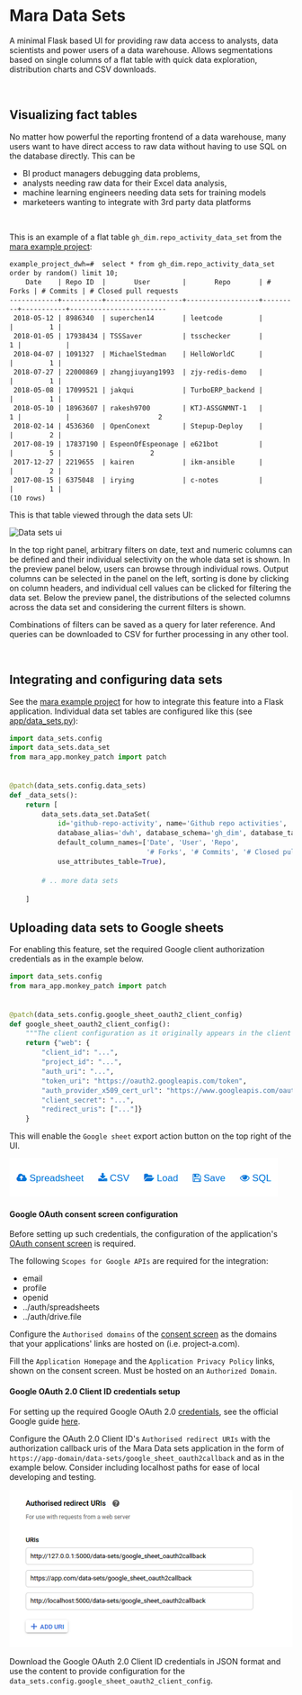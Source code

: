 # Mara Data Sets

A minimal Flask based UI for providing raw data access to analysts, data scientists and power users of a data warehouse. Allows segmentations based on single columns of a flat table with quick data exploration, distribution charts and CSV downloads.

&nbsp;

## Visualizing fact tables

No matter how powerful the reporting frontend of a data warehouse, many users want to have direct access to raw data without having to use SQL on the database directly. This can be 

- BI product managers debugging data problems, 
- analysts needing raw data for their Excel data analysis, 
- machine learning engineers needing data sets for training models
- marketeers wanting to integrate with 3rd party data platforms

&nbsp;

This is an example of a flat table `gh_dim.repo_activity_data_set` from the [mara example project](https://github.com/mara/mara-example-project):

```
example_project_dwh=#  select * from gh_dim.repo_activity_data_set order by random() limit 10;
    Date    | Repo ID  |       User        |       Repo       | # Forks | # Commits | # Closed pull requests 
------------+----------+-------------------+------------------+---------+-----------+------------------------
 2018-05-12 | 8986340  | superchen14       | leetcode         |         |         1 |                       
 2018-01-05 | 17938434 | TSSSaver          | tsschecker       |       1 |           |                       
 2018-04-07 | 1091327  | MichaelStedman    | HelloWorldC      |         |         1 |                       
 2018-07-27 | 22000869 | zhangjiuyang1993  | zjy-redis-demo   |         |         1 |                       
 2018-05-08 | 17099521 | jakqui            | TurboERP_backend |         |         1 |                       
 2018-05-10 | 18963607 | rakesh9700        | KTJ-ASSGNMNT-1   |       1 |           |                      2
 2018-02-14 | 4536360  | OpenConext        | Stepup-Deploy    |         |         2 |                       
 2017-08-19 | 17837190 | EspeonOfEspeonage | e621bot          |         |         5 |                      2
 2017-12-27 | 2219655  | kairen            | ikm-ansible      |         |         2 |                       
 2017-08-15 | 6375048  | irying            | c-notes          |         |         1 |                       
(10 rows)
```

This is that table viewed through the data sets UI:

![Data sets ui](docs/data-sets-ui.png)

In the top right panel, arbitrary filters on date, text and numeric columns can be defined and their individual selectivity on the whole data set is shown. In the preview panel below, users can browse through individual rows. Output columns can be selected in the panel on the left, sorting is done by clicking on column headers, and individual cell values can be clicked for filtering the data set. Below the preview panel, the distributions of the selected columns across the data set and considering the current filters is shown.  

Combinations of filters can be saved as a query for later reference. And queries can be downloaded to CSV for further processing in any other tool.

&nbsp;

## Integrating and configuring data sets

See the [mara example project](https://github.com/mara/mara-example-project) for how to integrate this feature into a Flask application. Individual data set tables are configured like this (see [app/data_sets.py](https://github.com/mara/mara-example-project/blob/master/app/data_sets.py)):

```python
import data_sets.config
import data_sets.data_set
from mara_app.monkey_patch import patch


@patch(data_sets.config.data_sets)
def _data_sets():
    return [
        data_sets.data_set.DataSet(
            id='github-repo-activity', name='Github repo activities',
            database_alias='dwh', database_schema='gh_dim', database_table='repo_activity_data_set',
            default_column_names=['Date', 'User', 'Repo',
                                  '# Forks', '# Commits', '# Closed pull requests'],
            use_attributes_table=True),
        
        # .. more data sets

    ]
```

## Uploading data sets to Google sheets

For enabling this feature, set the required Google client authorization credentials as in the example below.

```python
import data_sets.config
from mara_app.monkey_patch import patch


@patch(data_sets.config.google_sheet_oauth2_client_config)
def google_sheet_oauth2_client_config():
    """The client configuration as it originally appears in the client secrets file in json format"""
    return {"web": {
        "client_id": "...",
        "project_id": "...",
        "auth_uri": "...",
        "token_uri": "https://oauth2.googleapis.com/token",
        "auth_provider_x509_cert_url": "https://www.googleapis.com/oauth2/v1/certs",
        "client_secret": "...",
        "redirect_uris": ["..."]}
    }
```

This will enable the `Google sheet` export action button on the top right of the UI.

![Data sets ui](docs/action-buttons.png)

#### Google OAuth consent screen configuration

Before setting up such credentials, the configuration of the application's [OAuth consent screen](https://console.developers.google.com/apis/credentials/consent) is required.

The following `Scopes for Google APIs` are required for the integration:
* email
* profile
* openid
* ../auth/spreadsheets
* ../auth/drive.file

Configure the `Authorised domains` of the [consent screen](https://console.developers.google.com/apis/credentials/consent) as the domains that your applications' links are hosted on (i.e. project-a.com).

Fill the `Application Homepage` and the `Application Privacy Policy` links, shown on the consent screen. Must be hosted on an `Authorized Domain`.

#### Google OAuth 2.0 Client ID credentials setup

For setting up the required Google OAuth 2.0 [credentials](https://console.developers.google.com/apis/credentials),
see the official Google guide [here](https://github.com/googleapis/google-api-python-client/blob/master/docs/oauth-web.md).

Configure the OAuth 2.0 Client ID's `Authorised redirect URIs` with the 
authorization callback uris of the Mara Data sets application
in the form of `https://app-domain/data-sets/google_sheet_oauth2callback` and as in the example below.
Consider including localhost paths for ease of local developing and testing.

![Data sets ui](docs/auth-redirect-uris.png)

Download the Google OAuth 2.0 Client ID credentials in JSON format
and use the content to provide configuration for the `data_sets.config.google_sheet_oauth2_client_config`.